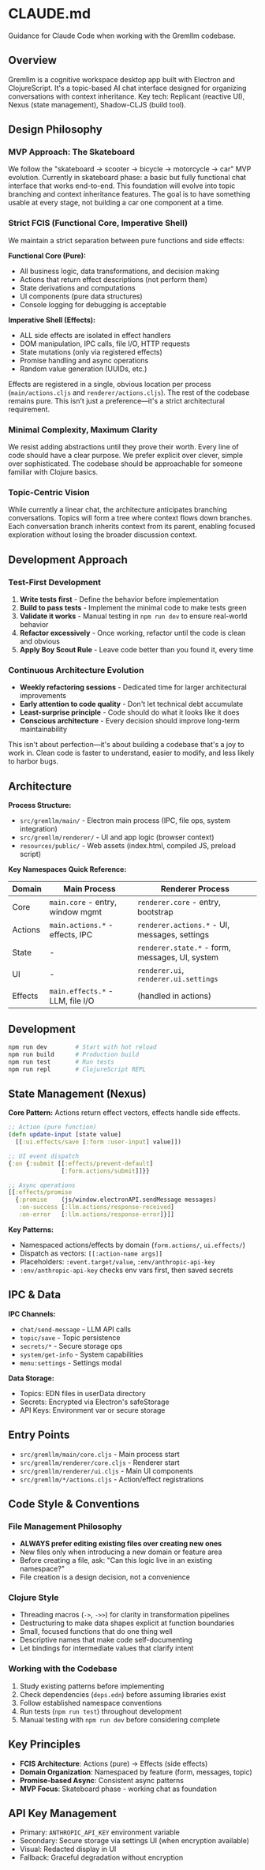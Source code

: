 # CLAUDE.md

Guidance for Claude Code when working with the Gremllm codebase.

## Overview

Gremllm is a cognitive workspace desktop app built with Electron and ClojureScript. It's a topic-based AI chat interface designed for organizing conversations with context inheritance. Key tech: Replicant (reactive UI), Nexus (state management), Shadow-CLJS (build tool).

## Design Philosophy

### MVP Approach: The Skateboard
We follow the "skateboard → scooter → bicycle → motorcycle → car" MVP evolution. Currently in skateboard phase: a basic but fully functional chat interface that works end-to-end. This foundation will evolve into topic branching and context inheritance features. The goal is to have something usable at every stage, not building a car one component at a time.

### Strict FCIS (Functional Core, Imperative Shell)
We maintain a strict separation between pure functions and side effects:

**Functional Core (Pure):**
- All business logic, data transformations, and decision making
- Actions that return effect descriptions (not perform them)
- State derivations and computations
- UI components (pure data structures)
- Console logging for debugging is acceptable

**Imperative Shell (Effects):**
- ALL side effects are isolated in effect handlers
- DOM manipulation, IPC calls, file I/O, HTTP requests
- State mutations (only via registered effects)
- Promise handling and async operations
- Random value generation (UUIDs, etc.)

Effects are registered in a single, obvious location per process (`main/actions.cljs` and `renderer/actions.cljs`). The rest of the codebase remains pure. This isn't just a preference—it's a strict architectural requirement.

### Minimal Complexity, Maximum Clarity
We resist adding abstractions until they prove their worth. Every line of code should have a clear purpose. We prefer explicit over clever, simple over sophisticated. The codebase should be approachable for someone familiar with Clojure basics.

### Topic-Centric Vision
While currently a linear chat, the architecture anticipates branching conversations. Topics will form a tree where context flows down branches. Each conversation branch inherits context from its parent, enabling focused exploration without losing the broader discussion context.

## Development Approach

### Test-First Development
1. **Write tests first** - Define the behavior before implementation
2. **Build to pass tests** - Implement the minimal code to make tests green
3. **Validate it works** - Manual testing in `npm run dev` to ensure real-world behavior
4. **Refactor excessively** - Once working, refactor until the code is clean and obvious
5. **Apply Boy Scout Rule** - Leave code better than you found it, every time

### Continuous Architecture Evolution
- **Weekly refactoring sessions** - Dedicated time for larger architectural improvements
- **Early attention to code quality** - Don't let technical debt accumulate
- **Least-surprise principle** - Code should do what it looks like it does
- **Conscious architecture** - Every decision should improve long-term maintainability

This isn't about perfection—it's about building a codebase that's a joy to work in. Clean code is faster to understand, easier to modify, and less likely to harbor bugs.

## Architecture

**Process Structure:**
- `src/gremllm/main/` - Electron main process (IPC, file ops, system integration)
- `src/gremllm/renderer/` - UI and app logic (browser context)
- `resources/public/` - Web assets (index.html, compiled JS, preload script)

**Key Namespaces Quick Reference:**

| Domain | Main Process | Renderer Process |
|--------|--------------|------------------|
| Core | `main.core` - entry, window mgmt | `renderer.core` - entry, bootstrap |
| Actions | `main.actions.*` - effects, IPC | `renderer.actions.*` - UI, messages, settings |
| State | - | `renderer.state.*` - form, messages, UI, system |
| UI | - | `renderer.ui`, `renderer.ui.settings` |
| Effects | `main.effects.*` - LLM, file I/O | (handled in actions) |

## Development

```bash
npm run dev        # Start with hot reload
npm run build      # Production build
npm run test       # Run tests
npm run repl       # ClojureScript REPL
```

## State Management (Nexus)

**Core Pattern:** Actions return effect vectors, effects handle side effects.

```clojure
;; Action (pure function)
(defn update-input [state value]
  [[:ui.effects/save [:form :user-input] value]])

;; UI event dispatch
{:on {:submit [[:effects/prevent-default]
               [:form.actions/submit]]}}

;; Async operations
[[:effects/promise
  {:promise    (js/window.electronAPI.sendMessage messages)
   :on-success [:llm.actions/response-received]
   :on-error   [:llm.actions/response-error]}]]
```

**Key Patterns:**
- Namespaced actions/effects by domain (`form.actions/`, `ui.effects/`)
- Dispatch as vectors: `[[:action-name args]]`
- Placeholders: `:event.target/value`, `:env/anthropic-api-key`
- `:env/anthropic-api-key` checks env vars first, then saved secrets

## IPC & Data

**IPC Channels:**
- `chat/send-message` - LLM API calls
- `topic/save` - Topic persistence
- `secrets/*` - Secure storage ops
- `system/get-info` - System capabilities
- `menu:settings` - Settings modal

**Data Storage:**
- Topics: EDN files in userData directory
- Secrets: Encrypted via Electron's safeStorage
- API Keys: Environment var or secure storage

## Entry Points

- `src/gremllm/main/core.cljs` - Main process start
- `src/gremllm/renderer/core.cljs` - Renderer start
- `src/gremllm/renderer/ui.cljs` - Main UI components
- `src/gremllm/*/actions.cljs` - Action/effect registrations

## Code Style & Conventions

### File Management Philosophy
- **ALWAYS prefer editing existing files over creating new ones**
- New files only when introducing a new domain or feature area
- Before creating a file, ask: "Can this logic live in an existing namespace?"
- File creation is a design decision, not a convenience

### Clojure Style
- Threading macros (`->`, `->>`) for clarity in transformation pipelines
- Destructuring to make data shapes explicit at function boundaries
- Small, focused functions that do one thing well
- Descriptive names that make code self-documenting
- Let bindings for intermediate values that clarify intent

### Working with the Codebase
1. Study existing patterns before implementing
2. Check dependencies (`deps.edn`) before assuming libraries exist
3. Follow established namespace conventions
4. Run tests (`npm run test`) throughout development
5. Manual testing with `npm run dev` before considering complete

## Key Principles

- **FCIS Architecture**: Actions (pure) → Effects (side effects)
- **Domain Organization**: Namespaced by feature (form, messages, topic)
- **Promise-based Async**: Consistent async patterns
- **MVP Focus**: Skateboard phase - working chat as foundation

## API Key Management

- Primary: `ANTHROPIC_API_KEY` environment variable
- Secondary: Secure storage via settings UI (when encryption available)
- Visual: Redacted display in UI
- Fallback: Graceful degradation without encryption